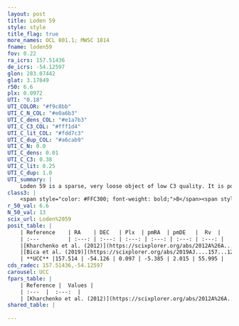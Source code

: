 ```yaml
---
layout: post
title: Loden 59
style: style
title_flag: true
more_names: OCL 801.1; MWSC 1814
fname: loden59
fov: 0.22
ra_icrs: 157.51436
de_icrs: -54.12597
glon: 283.07442
glat: 3.17849
r50: 6.6
plx: 0.0972
UTI: "0.18"
UTI_COLOR: "#f9c8bb"
UTI_C_N_COL: "#e0a6b3"
UTI_C_dens_COL: "#e1a7b3"
UTI_C_C3_COL: "#fff1d4"
UTI_C_lit_COL: "#fdd7c3"
UTI_C_dup_COL: "#a6cab9"
UTI_C_N: 0.0
UTI_C_dens: 0.01
UTI_C_C3: 0.38
UTI_C_lit: 0.25
UTI_C_dup: 1.0
UTI_summary: |
    Loden 59 is a sparse, very loose object of low C3 quality. It is poorly studied in the literature, with no articles listed in the last 6 years.<br><br><span style="color: #99180f; font-weight: bold;">Warning: </span>contains less than 25 stars with <i>P>0.5</i> estimated.
class3: |
    <span style="color: #FFC300; font-weight: bold;">B</span><span style="color: red; font-weight: bold;">C</span>
r_50_val: 6.6
N_50_val: 13
scix_url: Loden%2059
posit_table: |
    | Reference    | RA    | DEC   | Plx  | pmRA  | pmDE   |  Rv  |
    | :---         | :---: | :---: | :---: | :---: | :---: | :---: |
    |[Kharchenko et al. (2012)](https://scixplorer.org/abs/2012A%26A...543A.156K) | 157.567 | -54.04 | -- | -9.84 | 0.98 | -- |
    |[Bica et al. (2019)](https://scixplorer.org/abs/2019AJ....157...12B) | 157.575 | -54.119 | -- | -- | -- | -- |
    | **UCC** |157.514 | -54.126 | 0.097 | -5.385 | 2.015 | 55.995 | 
cds_radec: 157.51436,-54.12597
carousel: UCC
fpars_table: |
    | Reference |  Values |
    | :---  |  :---:  |
    | [Kharchenko et al. (2012)](https://scixplorer.org/abs/2012A%26A...543A.156K) | `e_bv=0.062, distance=570, log_age=8.3` |
shared_table: |
    
---
```

